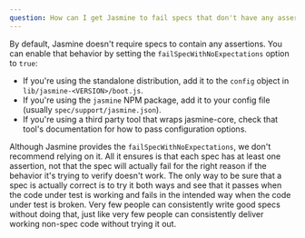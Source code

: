 ```yaml
---
question: How can I get Jasmine to fail specs that don't have any assertions?
---
```


By default, Jasmine doesn't require specs to contain any assertions. You can
enable that behavior by setting the `failSpecWithNoExpectations` option to
`true`:

* If you're using the standalone distribution, add it to the `config` object
  in `lib/jasmine-<VERSION>/boot.js`.
* If you're using the `jasmine` NPM package, add it to your config file
  (usually `spec/support/jasmine.json`).
* If you're using a third party tool that wraps jasmine-core, check that tool's
  documentation for how to pass configuration options.

Although Jasmine provides the `failSpecWithNoExpectations`, we don't recommend
relying on it. All it ensures is that each spec has at least one assertion, not
that the spec will actually fail for the right reason if the behavior it's
trying to verify doesn't work. The only way to be sure that a spec is actually
correct is to try it both ways and see that it passes when the code under test
is working and fails in the intended way when the code under test is broken.
Very few people can consistently write good specs without doing that, just like
very few people can consistently deliver working non-spec code without trying
it out.

